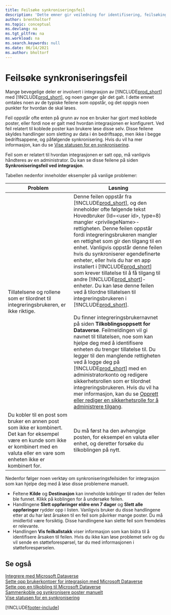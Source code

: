 ```yaml
---
title: Feilsøke synkroniseringsfeil
description: 'Dette emner gir veiledning for identifisering, feilsøking og løsning av synkroniseringsfeil.'
author: brentholtorf
ms.topic: conceptual
ms.devlang: na
ms.tgt_pltfrm: na
ms.workload: na
ms.search.keywords: null
ms.date: 06/14/2021
ms.author: bholtorf
---
```

# <a name="troubleshooting-synchronization-errors"></a><a name="troubleshooting-synchronization-errors"></a>Feilsøke synkroniseringsfeil


Mange bevegelige deler er involvert i integrasjon av [!INCLUDE[prod_short](includes/prod_short.md)] med [!INCLUDE[prod_short](includes/cds_long_md.md)], og noen ganger går det galt. I dette emnet omtales noen av de typiske feilene som oppstår, og det oppgis noen punkter for hvordan de skal løses.

Feil oppstår ofte enten på grunn av noe en bruker har gjort med koblede poster, eller fordi noe er galt med hvordan integrasjonen er konfigurert. Ved feil relatert til koblede poster kan brukere løse disse selv. Disse feilene skyldes handlinger som sletting av data i én bedriftsapp, men ikke i begge bedriftsappene, og påfølgende synkronisering. Hvis du vil ha mer informasjon, kan du se [Vise statusen for en synkronisering](admin-how-to-view-synchronization-status.md).

Feil som er relatert til hvordan integrasjonen er satt opp, må vanligvis håndteres av en administrator. Du kan se disse feilene på siden **Synkroniseringsfeil ved integrasjon**. 

Tabellen nedenfor inneholder eksempler på vanlige problemer:  

|Problem  |Løsning  |
|---------|---------|
|Tillatelsene og rollene som er tilordnet til integreringsbrukeren, er ikke riktige. | Denne feilen oppstår fra [!INCLUDE[prod_short](includes/cds_long_md.md)], og den inneholder ofte følgende tekst Hovedbruker (Id=\<user id>, type=8) mangler \<privilegeName>-rettigheten. Denne feilen oppstår fordi integreringsbrukeren mangler en rettighet som gir den tilgang til en enhet. Vanligvis oppstår denne feilen hvis du synkroniserer egendefinerte enheter, eller hvis du har en app installert i [!INCLUDE[prod_short](includes/cds_long_md.md)] som krever tillatelse til å få tilgang til andre [!INCLUDE[prod_short](includes/cds_long_md.md)]-enheter. Du kan løse denne feilen ved å tilordne tillatelsen til integreringsbrukeren i [!INCLUDE[prod_short](includes/cds_long_md.md)].<br><br> Du finner integreringsbrukernavnet på siden **Tilkoblingsoppsett for Dataverse**. Feilmeldingen vil gi navnet til tillatelsen, noe som kan hjelpe deg med å identifisere enheten du trenger tillatelse til. Du legger til den manglende rettigheten ved å logge deg på [!INCLUDE[prod_short](includes/cds_long_md.md)] med en administratorkonto og redigere sikkerhetsrollen som er tilordnet integreringsbrukeren. Hvis du vil ha mer informasjon, kan du se [Opprett eller rediger en sikkerhetsrolle for å administrere tilgang](/power-platform/admin/create-edit-security-role). |
|Du kobler til en post som bruker en annen post som ikke er kombinert. Det kan for eksempel være en kunde som ikke er kombinert med en valuta eller en vare som enheten ikke er kombinert for. | Du må først ha den avhengige posten, for eksempel en valuta eller enhet, og deretter forsøke du tilkoblingen på nytt. |

Nedenfor følger noen verktøy om synkroniseringsfeilsiden for integrasjon som kan hjelpe deg med å løse disse problemene manuelt.  

* Feltene **Kilde** og **Destinasjon** kan inneholde koblinger til raden der feilen ble funnet. Klikk på koblingen for å undersøke feilen.  
* Handlingene **Slett oppføringer eldre enn 7 dager** og **Slett alle oppføringer** rydder opp i listen. Vanligvis bruker du disse handlingene etter at du har løst årsaken til en feil som påvirker mange poster. Du må imidlertid være forsiktig. Disse handlingene kan slette feil som fremdeles er relevante.
* Handlingen **Vis feilkallstakk** viser informasjon som kan bidra til å identifisere årsaken til feilen. Hvis du ikke kan løse problemet selv og du vil sende en støtteforespørsel, tar du med informasjonen i støtteforespørselen.

## <a name="see-also"></a><a name="see-also"></a>Se også
[Integrere med Microsoft Dataverse](admin-prepare-dynamics-365-for-sales-for-integration.md)  
[Sette opp brukerkontoer for integrasjon med Microsoft Dataverse](admin-setting-up-integration-with-dynamics-sales.md)  
[Sette opp en tilkobling til Microsoft Dataverse](admin-how-to-set-up-a-dynamics-crm-connection.md)  
[Sammenkoble og synkronisere poster manuelt](admin-how-to-couple-and-synchronize-records-manually.md)  
[Vise statusen for en synkronisering](admin-how-to-view-synchronization-status.md)  


[!INCLUDE[footer-include](includes/footer-banner.md)]
